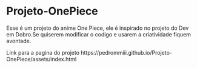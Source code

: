 # Projeto-OnePiece

<p>Esse é um projeto do anime One Piece, ele é inspirado no projeto do Dev em Dobro.Se quiserem modificar o codigo e usarem a criatividade fiquem avontade.</p>
<p>Link para a pagina do projeto <a>https://pedrommiii.github.io/Projeto-OnePiece/assets/index.html</a></p>